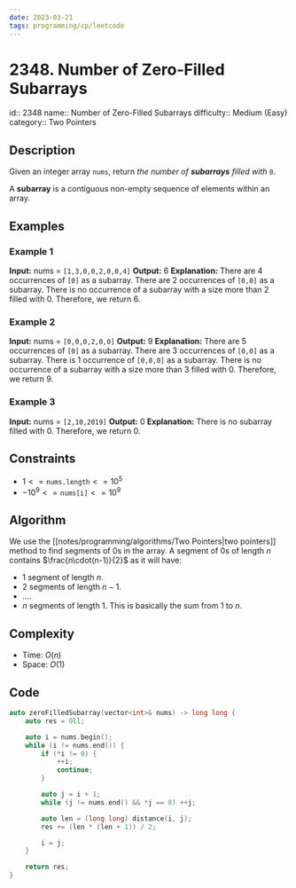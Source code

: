 ```yaml
---
date: 2023-03-21
tags: programming/cp/leetcode
---
```


# 2348. Number of Zero-Filled Subarrays 

id:: 2348
name:: Number of Zero-Filled Subarrays
difficulty:: Medium (Easy)
category:: Two Pointers

## Description
Given an integer array `nums`, return _the number of **subarrays** filled with_ `0`.

A **subarray** is a contiguous non-empty sequence of elements within an array.

## Examples
### Example 1
**Input:** nums = `[1,3,0,0,2,0,0,4]`
**Output:** 6
**Explanation:** 
There are 4 occurrences of `[0]` as a subarray.
There are 2 occurrences of `[0,0]` as a subarray.
There is no occurrence of a subarray with a size more than 2 filled with 0. Therefore, we return 6.

### Example 2
**Input:** nums = `[0,0,0,2,0,0]`
**Output:** 9
**Explanation:**
There are 5 occurrences of `[0]` as a subarray.
There are 3 occurrences of `[0,0]` as a subarray.
There is 1 occurrence of `[0,0,0]` as a subarray.
There is no occurrence of a subarray with a size more than 3 filled with 0. Therefore, we return 9.

### Example 3
**Input:** nums = `[2,10,2019]`
**Output:** 0
**Explanation:** There is no subarray filled with 0. Therefore, we return 0.

## Constraints
-   $1 <= \texttt{nums.length} <= 10^5$
-   $-10^9 <= \texttt{nums[i]} <= 10^9$

## Algorithm
We use the [[notes/programming/algorithms/Two Pointers|two pointers]] method to find segments of 0s in the array.
A segment of 0s of length $n$ contains $\frac{n\cdot(n-1)}{2}$ as it will have:
- 1 segment of length $n$.
- 2 segments of length $n - 1$.
- ....
- $n$ segments of length $1$.
This is basically the sum from $1$ to $n$.

## Complexity
- Time: $O(n)$
- Space: $O(1)$

## Code
```cpp
auto zeroFilledSubarray(vector<int>& nums) -> long long {
	auto res = 0ll;

	auto i = nums.begin();
	while (i != nums.end()) {
		if (*i != 0) {
			++i;
			continue;
		}

		auto j = i + 1;
		while (j != nums.end() && *j == 0) ++j;

		auto len = (long long) distance(i, j);
		res += (len * (len + 1)) / 2;

		i = j;
	}

	return res;
}
```